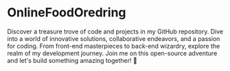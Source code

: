 # OnlineFoodOredring
Discover a treasure trove of code and projects in my GitHub repository. Dive into a world of innovative solutions, collaborative endeavors, and a passion for coding. From front-end masterpieces to back-end wizardry, explore the realm of my development journey. Join me on this open-source adventure and let's build something amazing together! 🚀
